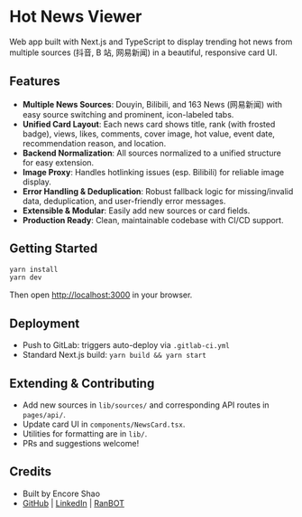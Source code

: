 # Hot News Viewer

Web app built with Next.js and TypeScript to display trending hot news from multiple sources (抖音, B 站, 网易新闻) in a beautiful, responsive card UI.

## Features

- **Multiple News Sources**: Douyin, Bilibili, and 163 News (网易新闻) with easy source switching and prominent, icon-labeled tabs.
- **Unified Card Layout**: Each news card shows title, rank (with frosted badge), views, likes, comments, cover image, hot value, event date, recommendation reason, and location.
- **Backend Normalization**: All sources normalized to a unified structure for easy extension.
- **Image Proxy**: Handles hotlinking issues (esp. Bilibili) for reliable image display.
- **Error Handling & Deduplication**: Robust fallback logic for missing/invalid data, deduplication, and user-friendly error messages.
- **Extensible & Modular**: Easily add new sources or card fields.
- **Production Ready**: Clean, maintainable codebase with CI/CD support.

## Getting Started

```bash
yarn install
yarn dev
```

Then open [http://localhost:3000](http://localhost:3000) in your browser.

## Deployment

- Push to GitLab: triggers auto-deploy via `.gitlab-ci.yml`
- Standard Next.js build: `yarn build && yarn start`

## Extending & Contributing

- Add new sources in `lib/sources/` and corresponding API routes in `pages/api/`.
- Update card UI in `components/NewsCard.tsx`.
- Utilities for formatting are in `lib/`.
- PRs and suggestions welcome!

## Credits

- Built by Encore Shao
- [GitHub](https://github.com/ranbot-ai) | [LinkedIn](https://linkedin.com/in/ranbot-ai) | [RanBOT](https://ranbot.online)
